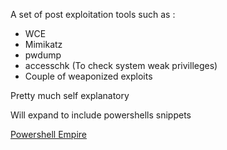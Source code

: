 A set of post exploitation tools such as  :
+ WCE
+ Mimikatz
+ pwdump
+ accesschk (To check system weak privilleges)
+ Couple of weaponized exploits

Pretty much self explanatory

Will expand to include powershells snippets

[Powershell Empire](https://github.com/powershellempire/empire)